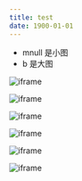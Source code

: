 ```yaml
---
title: test
date: 1900-01-01
---
```


- mnull 是小图
- b 是大图

![iframe](http://photocq.photo.store.qq.com/psc?/V11mIOg62J98n0/MoK.EY8GiNN2Kt4U8x1aWBQ*nOMFunxhsDiupqG6*nwvMgAn4Cdt2YBWVwoBvgzN14y*g2.yzWbrpMYPVdM6Xw!!/b)

![iframe](http://photocq.photo.store.qq.com/psc?/V11mIOg62J98n0/MoK.EY8GiNN2Kt4U8x1aWE*zFgzImkFO*ruArfGynALZ2clfpOVX.Ur7PJpSUmbCNRBL3Qx17s0mZk038di5AQ!!/b)

![iframe](http://photocq.photo.store.qq.com/psc?/V11mIOg62J98n0/MoK.EY8GiNN2Kt4U8x1aWJW2E0KvHy.Gcn.1kH8xY9PGygj3ae0TL0qtsmortYi8rrUYSMg70HVBBfYhs4QtPQ!!/b)

![iframe](http://photocq.photo.store.qq.com/psc?/V11mIOg62J98n0/p**PzQuuUKSOEL6toAfIz8pPG.F5Fw9I.FgHUOFXA6jH1w7SVGRhQiqaaSdRD2jPdIMz3jQ*wSnolx3C0jn0ag!!/b)

![iframe](http://photocq.photo.store.qq.com/psc?/V11mIOg62J98n0/p**PzQuuUKSOEL6toAfIz4n3g2kHrkw5Khkc13Et5HoYvZnnLlrByo4ruiszXpl7TCpdc4V7VIGMQzkfSYSd3Q!!/b)

![iframe](http://photocq.photo.store.qq.com/psc?/V11mIOg62J98n0/MoK.EY8GiNN2Kt4U8x1aWE.E58nT3cse3iVH5rdCr.fS0ckmmsVOxKQjOhwFOYi*lm7iBo**734dr0FLBZ8EOw!!/b)
